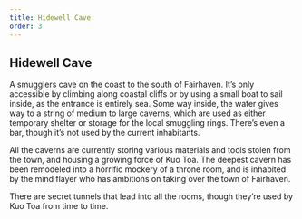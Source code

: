 ```yaml
---
title: Hidewell Cave
order: 3
---
```


## Hidewell Cave

A smugglers cave on the coast to the south of Fairhaven. It’s only accessible
by climbing along coastal cliffs or by using a small boat to sail inside, as
the entrance is entirely sea. Some way inside, the water gives way to a string
of medium to large caverns, which are used as either temporary shelter or
storage for the local smuggling rings. There’s even a bar, though it’s not used
by the current inhabitants.

All the caverns are currently storing various materials and tools stolen from
the town, and housing a growing force of Kuo Toa. The deepest cavern has been
remodeled into a horrific mockery of a throne room, and is inhabited by the mind
flayer who has ambitions on taking over the town of Fairhaven.

There are secret tunnels that lead into all the rooms, though they’re used by Kuo
Toa from time to time.
